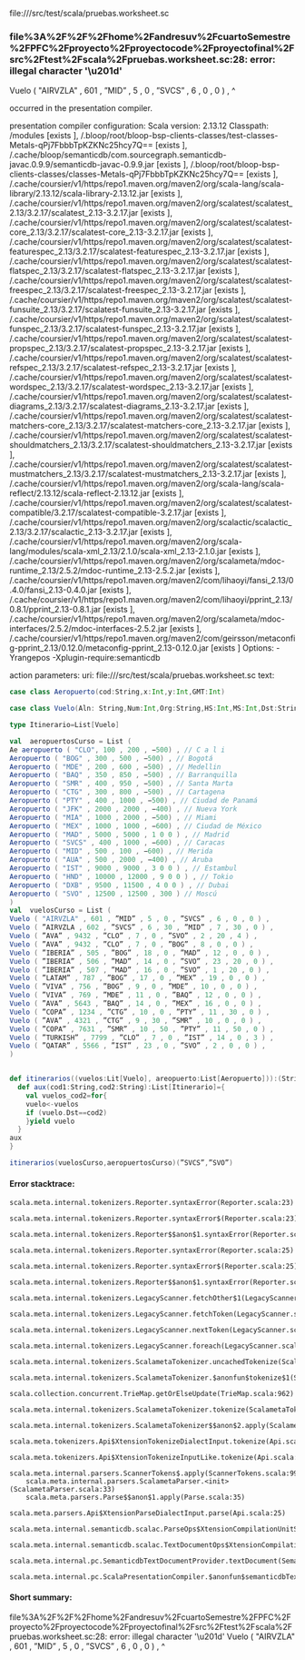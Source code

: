 file://<WORKSPACE>/src/test/scala/pruebas.worksheet.sc
### file%3A%2F%2F%2Fhome%2Fandresuv%2FcuartoSemestre%2FPFC%2Fproyecto%2Fproyectocode%2Fproyectofinal%2Fsrc%2Ftest%2Fscala%2Fpruebas.worksheet.sc:28: error: illegal character '\u201d'
Vuelo ( "AIRVZLA" , 601 , ”MID” , 5 , 0 , ”SVCS” , 6 , 0 , 0 ) ,
                          ^

occurred in the presentation compiler.

presentation compiler configuration:
Scala version: 2.13.12
Classpath:
/modules [exists ], <WORKSPACE>/.bloop/root/bloop-bsp-clients-classes/test-classes-Metals-qPj7FbbbTpKZKNc25hcy7Q== [exists ], <HOME>/.cache/bloop/semanticdb/com.sourcegraph.semanticdb-javac.0.9.9/semanticdb-javac-0.9.9.jar [exists ], <WORKSPACE>/.bloop/root/bloop-bsp-clients-classes/classes-Metals-qPj7FbbbTpKZKNc25hcy7Q== [exists ], <HOME>/.cache/coursier/v1/https/repo1.maven.org/maven2/org/scala-lang/scala-library/2.13.12/scala-library-2.13.12.jar [exists ], <HOME>/.cache/coursier/v1/https/repo1.maven.org/maven2/org/scalatest/scalatest_2.13/3.2.17/scalatest_2.13-3.2.17.jar [exists ], <HOME>/.cache/coursier/v1/https/repo1.maven.org/maven2/org/scalatest/scalatest-core_2.13/3.2.17/scalatest-core_2.13-3.2.17.jar [exists ], <HOME>/.cache/coursier/v1/https/repo1.maven.org/maven2/org/scalatest/scalatest-featurespec_2.13/3.2.17/scalatest-featurespec_2.13-3.2.17.jar [exists ], <HOME>/.cache/coursier/v1/https/repo1.maven.org/maven2/org/scalatest/scalatest-flatspec_2.13/3.2.17/scalatest-flatspec_2.13-3.2.17.jar [exists ], <HOME>/.cache/coursier/v1/https/repo1.maven.org/maven2/org/scalatest/scalatest-freespec_2.13/3.2.17/scalatest-freespec_2.13-3.2.17.jar [exists ], <HOME>/.cache/coursier/v1/https/repo1.maven.org/maven2/org/scalatest/scalatest-funsuite_2.13/3.2.17/scalatest-funsuite_2.13-3.2.17.jar [exists ], <HOME>/.cache/coursier/v1/https/repo1.maven.org/maven2/org/scalatest/scalatest-funspec_2.13/3.2.17/scalatest-funspec_2.13-3.2.17.jar [exists ], <HOME>/.cache/coursier/v1/https/repo1.maven.org/maven2/org/scalatest/scalatest-propspec_2.13/3.2.17/scalatest-propspec_2.13-3.2.17.jar [exists ], <HOME>/.cache/coursier/v1/https/repo1.maven.org/maven2/org/scalatest/scalatest-refspec_2.13/3.2.17/scalatest-refspec_2.13-3.2.17.jar [exists ], <HOME>/.cache/coursier/v1/https/repo1.maven.org/maven2/org/scalatest/scalatest-wordspec_2.13/3.2.17/scalatest-wordspec_2.13-3.2.17.jar [exists ], <HOME>/.cache/coursier/v1/https/repo1.maven.org/maven2/org/scalatest/scalatest-diagrams_2.13/3.2.17/scalatest-diagrams_2.13-3.2.17.jar [exists ], <HOME>/.cache/coursier/v1/https/repo1.maven.org/maven2/org/scalatest/scalatest-matchers-core_2.13/3.2.17/scalatest-matchers-core_2.13-3.2.17.jar [exists ], <HOME>/.cache/coursier/v1/https/repo1.maven.org/maven2/org/scalatest/scalatest-shouldmatchers_2.13/3.2.17/scalatest-shouldmatchers_2.13-3.2.17.jar [exists ], <HOME>/.cache/coursier/v1/https/repo1.maven.org/maven2/org/scalatest/scalatest-mustmatchers_2.13/3.2.17/scalatest-mustmatchers_2.13-3.2.17.jar [exists ], <HOME>/.cache/coursier/v1/https/repo1.maven.org/maven2/org/scala-lang/scala-reflect/2.13.12/scala-reflect-2.13.12.jar [exists ], <HOME>/.cache/coursier/v1/https/repo1.maven.org/maven2/org/scalatest/scalatest-compatible/3.2.17/scalatest-compatible-3.2.17.jar [exists ], <HOME>/.cache/coursier/v1/https/repo1.maven.org/maven2/org/scalactic/scalactic_2.13/3.2.17/scalactic_2.13-3.2.17.jar [exists ], <HOME>/.cache/coursier/v1/https/repo1.maven.org/maven2/org/scala-lang/modules/scala-xml_2.13/2.1.0/scala-xml_2.13-2.1.0.jar [exists ], <HOME>/.cache/coursier/v1/https/repo1.maven.org/maven2/org/scalameta/mdoc-runtime_2.13/2.5.2/mdoc-runtime_2.13-2.5.2.jar [exists ], <HOME>/.cache/coursier/v1/https/repo1.maven.org/maven2/com/lihaoyi/fansi_2.13/0.4.0/fansi_2.13-0.4.0.jar [exists ], <HOME>/.cache/coursier/v1/https/repo1.maven.org/maven2/com/lihaoyi/pprint_2.13/0.8.1/pprint_2.13-0.8.1.jar [exists ], <HOME>/.cache/coursier/v1/https/repo1.maven.org/maven2/org/scalameta/mdoc-interfaces/2.5.2/mdoc-interfaces-2.5.2.jar [exists ], <HOME>/.cache/coursier/v1/https/repo1.maven.org/maven2/com/geirsson/metaconfig-pprint_2.13/0.12.0/metaconfig-pprint_2.13-0.12.0.jar [exists ]
Options:
-Yrangepos -Xplugin-require:semanticdb


action parameters:
uri: file://<WORKSPACE>/src/test/scala/pruebas.worksheet.sc
text:
```scala
case class Aeropuerto(cod:String,x:Int,y:Int,GMT:Int)

case class Vuelo(Aln: String,Num:Int,Org:String,HS:Int,MS:Int,Dst:String,HL:Int,ML:Int,Esc:Int)

type Itinerario=List[Vuelo]

val  aeropuertosCurso = List (
Ae aeropuerto ( "CLO", 100 , 200 , −500) , // C a l i
Aeropuerto ( "BOG" , 300 , 500 , −500) , // Bogotá
Aeropuerto ( "MDE" , 200 , 600 , −500) , // Medellin
Aeropuerto ( "BAQ" , 350 , 850 , −500) , // Barranquilla
Aeropuerto ( "SMR" , 400 , 950 , −500) , // Santa Marta
Aeropuerto ( "CTG" , 300 , 800 , −500) , // Cartagena
Aeropuerto ( "PTY" , 400 , 1000 , −500) , // Ciudad de Panamá
Aeropuerto ( "JFK" , 2000 , 2000 , −400) , // Nueva York
Aeropuerto ( "MIA" , 1000 , 2000 , −500) , // Miami
Aeropuerto ( "MEX" , 1000 , 1000 , −600) , // Ciudad de México
Aeropuerto ( "MAD" , 5000 , 5000 , 1 0 0 ) , // Madrid
Aeropuerto ( "SVCS" , 400 , 1000 , −600) , // Caracas
Aeropuerto ( "MID" , 500 , 100 , −600) , // Merida
Aeropuerto ( "AUA" , 500 , 2000 , −400) , // Aruba
Aeropuerto ( "IST" , 9000 , 9000 , 3 0 0 ) , // Estambul
Aeropuerto ( "HND" , 10000 , 12000 , 9 0 0 ) , // Tokio
Aeropuerto ( "DXB" , 9500 , 11500 , 4 0 0 ) , // Dubai
Aeropuerto ( "SVO" , 12500 , 12500 , 300 ) // Moscú
)
val  vuelosCurso = List (
Vuelo ( "AIRVZLA" , 601 , ”MID” , 5 , 0 , ”SVCS” , 6 , 0 , 0 ) ,
Vuelo ( ”AIRVZLA , 602 , ”SVCS” , 6 , 30 , ”MID” , 7 , 30 , 0 ) ,
Vuelo ( ”AVA” , 9432 , ”CLO” , 7 , 0 , ”SVO” , 2 , 20 , 4 ) ,
Vuelo ( ”AVA” , 9432 , ”CLO” , 7 , 0 , ”BOG” , 8 , 0 , 0 ) ,
Vuelo ( ”IBERIA” , 505 , ”BOG” , 18 , 0 , ”MAD” , 12 , 0 , 0 ) ,
Vuelo ( ”IBERIA” , 506 , ”MAD” , 14 , 0 , ”SVO” , 23 , 20 , 0 ) ,
Vuelo ( ”IBERIA” , 507 , ”MAD” , 16 , 0 , ”SVO” , 1 , 20 , 0 ) ,
Vuelo ( ”LATAM” , 787 , ”BOG” , 17 , 0 , ”MEX” , 19 , 0 , 0 ) ,
Vuelo ( ”VIVA” , 756 , ”BOG” , 9 , 0 , ”MDE” , 10 , 0 , 0 ) ,
Vuelo ( ”VIVA” , 769 , ”MDE” , 11 , 0 , ”BAQ” , 12 , 0 , 0 ) ,
Vuelo ( ”AVA” , 5643 , ”BAQ” , 14 , 0 , ”MEX” , 16 , 0 , 0 ) ,
Vuelo ( ”COPA” , 1234 , ”CTG” , 10 , 0 , ”PTY” , 11 , 30 , 0 ) ,
Vuelo ( ”AVA” , 4321 , ”CTG” , 9 , 30 , ”SMR” , 10 , 0 , 0 ) ,
Vuelo ( ”COPA” , 7631 , ”SMR” , 10 , 50 , ”PTY” , 11 , 50 , 0 ) ,
Vuelo ( ”TURKISH” , 7799 , ”CLO” , 7 , 0 , ”IST” , 14 , 0 , 3 ) ,
Vuelo ( ”QATAR” , 5566 , ”IST” , 23 , 0 , ”SVO” , 2 , 0 , 0 ) ,
)


def itinerarios((vuelos:Lit[Vuelo], areopuerto:List[Aeropuerto])):(String,String)=>List[Itinerario]={
  def aux(cod1:String,cod2:String):List[Itinerario]={
    val vuelos_cod2=for{
    vuelo<-vuelos
    if (vuelo.Dst==cod2) 
    }yield vuelo
  }
aux
}

itinerarios(vuelosCurso,aeropuertosCurso)(”SVCS”,”SVO”)
```



#### Error stacktrace:

```
scala.meta.internal.tokenizers.Reporter.syntaxError(Reporter.scala:23)
	scala.meta.internal.tokenizers.Reporter.syntaxError$(Reporter.scala:23)
	scala.meta.internal.tokenizers.Reporter$$anon$1.syntaxError(Reporter.scala:33)
	scala.meta.internal.tokenizers.Reporter.syntaxError(Reporter.scala:25)
	scala.meta.internal.tokenizers.Reporter.syntaxError$(Reporter.scala:25)
	scala.meta.internal.tokenizers.Reporter$$anon$1.syntaxError(Reporter.scala:33)
	scala.meta.internal.tokenizers.LegacyScanner.fetchOther$1(LegacyScanner.scala:476)
	scala.meta.internal.tokenizers.LegacyScanner.fetchToken(LegacyScanner.scala:481)
	scala.meta.internal.tokenizers.LegacyScanner.nextToken(LegacyScanner.scala:214)
	scala.meta.internal.tokenizers.LegacyScanner.foreach(LegacyScanner.scala:982)
	scala.meta.internal.tokenizers.ScalametaTokenizer.uncachedTokenize(ScalametaTokenizer.scala:23)
	scala.meta.internal.tokenizers.ScalametaTokenizer.$anonfun$tokenize$1(ScalametaTokenizer.scala:16)
	scala.collection.concurrent.TrieMap.getOrElseUpdate(TrieMap.scala:962)
	scala.meta.internal.tokenizers.ScalametaTokenizer.tokenize(ScalametaTokenizer.scala:16)
	scala.meta.internal.tokenizers.ScalametaTokenizer$$anon$2.apply(ScalametaTokenizer.scala:331)
	scala.meta.tokenizers.Api$XtensionTokenizeDialectInput.tokenize(Api.scala:25)
	scala.meta.tokenizers.Api$XtensionTokenizeInputLike.tokenize(Api.scala:14)
	scala.meta.internal.parsers.ScannerTokens$.apply(ScannerTokens.scala:994)
	scala.meta.internal.parsers.ScalametaParser.<init>(ScalametaParser.scala:33)
	scala.meta.parsers.Parse$$anon$1.apply(Parse.scala:35)
	scala.meta.parsers.Api$XtensionParseDialectInput.parse(Api.scala:25)
	scala.meta.internal.semanticdb.scalac.ParseOps$XtensionCompilationUnitSource.toSource(ParseOps.scala:17)
	scala.meta.internal.semanticdb.scalac.TextDocumentOps$XtensionCompilationUnitDocument.toTextDocument(TextDocumentOps.scala:206)
	scala.meta.internal.pc.SemanticdbTextDocumentProvider.textDocument(SemanticdbTextDocumentProvider.scala:54)
	scala.meta.internal.pc.ScalaPresentationCompiler.$anonfun$semanticdbTextDocument$1(ScalaPresentationCompiler.scala:400)
```
#### Short summary: 

file%3A%2F%2F%2Fhome%2Fandresuv%2FcuartoSemestre%2FPFC%2Fproyecto%2Fproyectocode%2Fproyectofinal%2Fsrc%2Ftest%2Fscala%2Fpruebas.worksheet.sc:28: error: illegal character '\u201d'
Vuelo ( "AIRVZLA" , 601 , ”MID” , 5 , 0 , ”SVCS” , 6 , 0 , 0 ) ,
                          ^